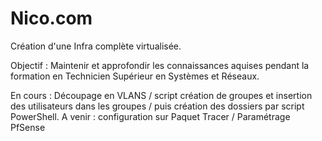 # Nico.com

Création d'une Infra complète virtualisée.  

Objectif : Maintenir et approfondir les connaissances aquises pendant la formation en Technicien Supérieur en Systèmes et Réseaux.

En cours : Découpage en VLANS / script création de groupes et insertion des utilisateurs dans les groupes / puis création des dossiers par script PowerShell.
A venir : configuration sur Paquet Tracer / Paramétrage PfSense  
